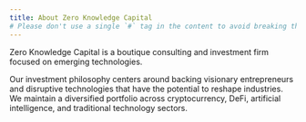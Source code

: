 ```yaml
---
title: About Zero Knowledge Capital
# Please don't use a single `#` tag in the content to avoid breaking the markdown structure and compromising search engine optimization. Use multiple `##` tags for subheadings.
---
```


Zero Knowledge Capital is a boutique consulting and investment firm focused on emerging technologies.

Our investment philosophy centers around backing visionary entrepreneurs and disruptive technologies that have the potential to reshape industries. We maintain a diversified portfolio across cryptocurrency, DeFi, artificial intelligence, and traditional technology sectors.

